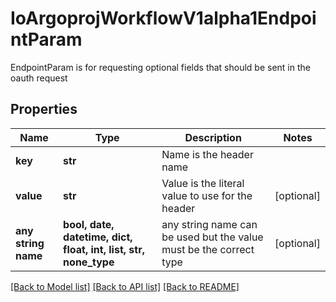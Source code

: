 # IoArgoprojWorkflowV1alpha1EndpointParam

EndpointParam is for requesting optional fields that should be sent in the oauth request

## Properties
Name | Type | Description | Notes
------------ | ------------- | ------------- | -------------
**key** | **str** | Name is the header name | 
**value** | **str** | Value is the literal value to use for the header | [optional] 
**any string name** | **bool, date, datetime, dict, float, int, list, str, none_type** | any string name can be used but the value must be the correct type | [optional]

[[Back to Model list]](../README.md#documentation-for-models) [[Back to API list]](../README.md#documentation-for-api-endpoints) [[Back to README]](../README.md)


